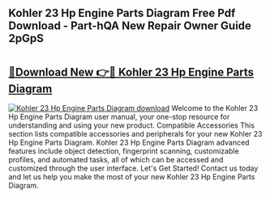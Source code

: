 ## Kohler 23 Hp Engine Parts Diagram Free Pdf Download - Part-hQA New Repair Owner Guide 2pGpS

# <h2><a href="http://dfl9ix.blite.top/?on=Kohler+23+Hp+Engine+Parts+Diagram">🔗Download New 👉🔴 Kohler 23 Hp Engine Parts Diagram</a></h2>

[![Kohler 23 Hp Engine Parts Diagram download](https://i.imgur.com/lujVjoI.png)](http://dfl9ix.blite.top/?on=Kohler+23+Hp+Engine+Parts+Diagram)
Welcome to the Kohler 23 Hp Engine Parts Diagram user manual, your one-stop resource for understanding and using your new product. Compatible Accessories This section lists compatible accessories and peripherals for your new Kohler 23 Hp Engine Parts Diagram. Kohler 23 Hp Engine Parts Diagram advanced features include object detection, fingerprint scanning, customizable profiles, and automated tasks, all of which can be accessed and customized through the user interface. Let's Get Started! Contact us today and let us help you make the most of your new Kohler 23 Hp Engine Parts Diagram.
